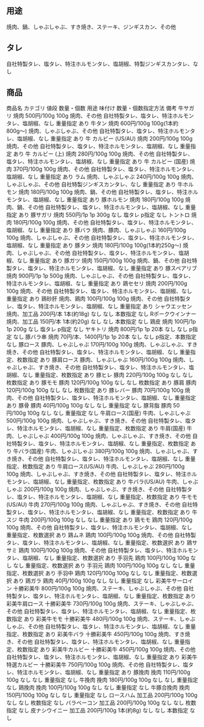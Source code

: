 ## 用途
焼肉、鍋、しゃぶしゃぶ、すき焼き、ステーキ、ジンギスカン、その他

## タレ
自社特製タレ、塩タレ、特注ホルモンタレ、塩胡椒、特製ジンギスカンタレ、なし

## 商品
商品名	カテゴリ	値段	数量・個数	用途	味付け	数量・個数指定方法	備考
牛サガリ	焼肉	500円/100g	100g	焼肉、その他	自社特製タレ、塩タレ、特注ホルモンタレ、塩胡椒、なし	重量指定	あり
牛タン	焼肉	600円/100g	100g(1本約800g〜)	焼肉、しゃぶしゃぶ、その他	自社特製タレ、塩タレ、特注ホルモンタレ、塩胡椒、なし	重量指定	あり
牛 カルビー (US/AU)	焼肉	200円/100g	100g	焼肉、その他	自社特製タレ、塩タレ、特注ホルモンタレ、塩胡椒、なし	重量指定	あり
牛 カルビー (上)	焼肉	280円/100g	100g	焼肉、その他	自社特製タレ、塩タレ、特注ホルモンタレ、塩胡椒、なし	重量指定	あり
牛 カルビー (国産)	焼肉	370円/100g	100g	焼肉、その他	自社特製タレ、塩タレ、特注ホルモンタレ、塩胡椒、なし	重量指定	あり
ラム	焼肉、しゃぶしゃぶ	240円/100g	100g	焼肉、しゃぶしゃぶ、その他	自社特製ジンギスカンタレ、なし	重量指定	あり
牛ホルモン	焼肉	180円/100g	100g	焼肉、鍋、その他	自社特製タレ、塩タレ、特注ホルモンタレ、塩胡椒、なし	重量指定	あり
豚ホルモン	焼肉	180円/100g	100g	焼肉、鍋、その他	自社特製タレ、塩タレ、特注ホルモンタレ、塩胡椒、なし	重量指定	あり
豚サガリ	焼肉	550円/1p	1p 300g	なし	塩タレ	p指定	なし
トントロ	焼肉	180円/100g	100g	焼肉、その他	自社特製タレ、塩タレ、特注ホルモンタレ、塩胡椒、なし	重量指定	あり
豚バラ	焼肉、豚肉、しゃぶしゃぶ	160円/100g	100g	焼肉、しゃぶしゃぶ、その他	自社特製タレ、塩タレ、特注ホルモンタレ、塩胡椒、なし	重量指定	あり
豚タン	焼肉	180円/100g	100g(1本約250g〜)	焼肉、しゃぶしゃぶ、その他	自社特製タレ、塩タレ、特注ホルモンタレ、塩胡椒、なし	重量指定	あり
豚ガツ	焼肉	150円/100g	100g	焼肉、鍋、その他	自社特製タレ、塩タレ、特注ホルモンタレ、塩胡椒、なし	重量指定	あり
豚スペアリブ	焼肉	900円/1p	1p 500g	焼肉、しゃぶしゃぶ、その他	自社特製タレ、塩タレ、特注ホルモンタレ、塩胡椒、なし	重量指定	あり
鶏セセリ	焼肉	200円/100g	100g	焼肉、その他	自社特製タレ、塩タレ、特注ホルモンタレ、塩胡椒、なし	重量指定	あり
鶏砂肝	焼肉、鶏肉	100円/100g	100g	焼肉、その他	自社特製タレ、塩タレ、特注ホルモンタレ、塩胡椒、なし	重量指定	あり
シャウエッセン	焼肉、加工品	200円/本	1本(約18g)	なし	なし	本数指定	なし
Rポークウインナー	焼肉、加工品	150円/本	1本(約20g)	なし	なし	本数指定	なし
鶏皮	焼肉	100円/1p	1p 200g	なし	塩タレ	p指定	なし
ヤキトリ	焼肉	800円/1p	1p 20本	なし	なし	p指定	なし
豚バラ串	焼肉	70円/本、1400円/1p	1p 20本	なし	なし	p指定、本数指定	なし
豚ロース	豚肉、しゃぶしゃぶ	170円/100g	100g	焼肉、しゃぶしゃぶ、すき焼き、その他	自社特製タレ、塩タレ、特注ホルモンタレ、塩胡椒、なし	重量指定、枚数指定	あり
豚肩ロース	豚肉、しゃぶしゃぶ	160円/100g	100g	焼肉、しゃぶしゃぶ、すき焼き、その他	自社特製タレ、塩タレ、特注ホルモンタレ、塩胡椒、なし	重量指定、枚数指定	あり
豚ヒレ	豚肉	220円/100g	100g	なし	なし	枚数指定	あり
豚モモ	豚肉	120円/100g	100g	なし	なし	枚数指定	あり
豚肩	豚肉	120円/100g	100g	なし	なし	枚数指定	あり
豚レバー	豚肉	70円/100g	100g	焼肉、その他	自社特製タレ、塩タレ、特注ホルモンタレ、塩胡椒、なし	重量指定	あり
豚骨	豚肉	40円/100g	100g	なし	なし	重量指定	なし
豚背脂	豚肉	50円/100g	100g	なし	なし	重量指定	なし
牛肩ロース(国産)	牛肉、しゃぶしゃぶ	500円/100g	100g	焼肉、しゃぶしゃぶ、すき焼き、その他	自社特製タレ、塩タレ、特注ホルモンタレ、塩胡椒、なし	重量指定、枚数指定	あり
牛肩(国産)	牛肉、しゃぶしゃぶ	400円/100g	100g	焼肉、しゃぶしゃぶ、すき焼き、その他	自社特製タレ、塩タレ、特注ホルモンタレ、塩胡椒、なし	重量指定、枚数指定	あり
牛バラ(国産)	牛肉、しゃぶしゃぶ	380円/100g	100g	焼肉、しゃぶしゃぶ、すき焼き、その他	自社特製タレ、塩タレ、特注ホルモンタレ、塩胡椒、なし	重量指定、枚数指定	あり
牛肩ロース(US/AU)	牛肉、しゃぶしゃぶ	280円/100g	100g	焼肉、しゃぶしゃぶ、すき焼き、その他	自社特製タレ、塩タレ、特注ホルモンタレ、塩胡椒、なし	重量指定、枚数指定	あり
牛バラ(US/AU)	牛肉、しゃぶしゃぶ	200円/100g	100g	焼肉、しゃぶしゃぶ、すき焼き、その他	自社特製タレ、塩タレ、特注ホルモンタレ、塩胡椒、なし	重量指定、枚数指定	あり
牛モモ(US/AU)	牛肉	270円/100g	100g	焼肉、しゃぶしゃぶ、すき焼き、その他	自社特製タレ、塩タレ、特注ホルモンタレ、塩胡椒、なし	重量指定、枚数指定	あり
牛スジ	牛肉	200円/100g	100g	なし	なし	重量指定	あり
鶏モモ	鶏肉	120円/100g	100g	焼肉、その他	自社特製タレ、塩タレ、特注ホルモンタレ、塩胡椒、なし	重量指定、枚数選択	あり
鶏ムネ	鶏肉	100円/100g	100g	焼肉、その他	自社特製タレ、塩タレ、特注ホルモンタレ、塩胡椒、なし	重量指定、枚数選択	あり
鶏ササミ	鶏肉	100円/100g	100g	焼肉、その他	自社特製タレ、塩タレ、特注ホルモンタレ、塩胡椒、なし	重量指定、枚数選択	あり
手羽先	鶏肉	100円/100g	100g	なし	なし	重量指定、枚数選択	あり
手羽元	鶏肉	100円/100g	100g	なし	なし	重量指定、枚数選択	あり
手羽中	鶏肉	120円/100g	100g	なし	なし	重量指定、枚数選択	あり
鶏ガラ	鶏肉	40円/100g	100g	なし	なし	重量指定	なし
彩美牛サーロイン	十勝彩美牛	800円/100g	100g	焼肉、ステーキ、しゃぶしゃぶ、その他	自社特製タレ、塩タレ、特注ホルモンタレ、塩胡椒、なし	重量指定、枚数指定	あり
彩美牛肩ロース	十勝彩美牛	730円/100g	100g	焼肉、ステーキ、しゃぶしゃぶ、その他	自社特製タレ、塩タレ、特注ホルモンタレ、塩胡椒、なし	重量指定、枚数指定	あり
彩美牛モモ	十勝彩美牛	480円/100g	100g	焼肉、ステーキ、しゃぶしゃぶ、その他	自社特製タレ、塩タレ、特注ホルモンタレ、塩胡椒、なし	重量指定、枚数指定	あり
彩美牛バラ	十勝彩美牛	450円/100g	100g	焼肉、すき焼き、その他	自社特製タレ、塩タレ、特注ホルモンタレ、塩胡椒、なし	重量指定、枚数指定	あり
彩美牛カルビー	十勝彩美牛	450円/100g	100g	焼肉、その他	自社特製タレ、塩タレ、特注ホルモンタレ、塩胡椒、なし	重量指定	あり
彩美牛特選カルビー	十勝彩美牛	750円/100g	100g	焼肉、その他	自社特製タレ、塩タレ、特注ホルモンタレ、塩胡椒、なし	重量指定	あり
豚挽肉	挽肉	110円/100g	100g	なし	なし	重量指定	なし
牛挽肉	挽肉	180円/100g	100g	なし	なし	重量指定	なし
鶏挽肉	挽肉	100円/100g	100g	なし	なし	重量指定	なし
牛豚合挽肉	挽肉	150円/100g	100g	なし	なし	重量指定	なし
ロースハム	加工品	200円/100g	100g	なし	なし	枚数指定	なし
バラベーコン	加工品	200円/100g	100g	なし	なし	枚数指定	なし
皮ナシウイニー	加工品	200円/100g	1本(約8g)	なし	なし	本数指定	なし
